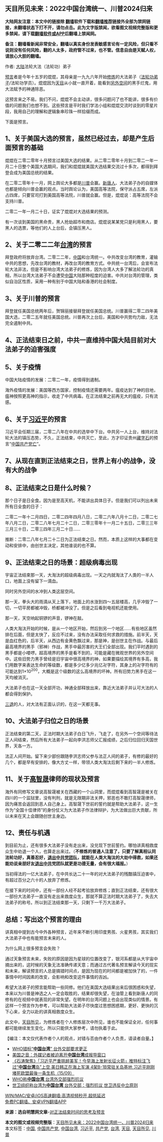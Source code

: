  <h2>天目所见未来：2022中国台湾统一、川普2024归来</h2> <p class="notice"><b>大陆网友注意：本文中的链接除 <a href="https://github.com/bannedbook/fanqiang" >翻墙</a>软件下载和<a href="https://github.com/killgcd/justmysocks/blob/master/README.md">翻墙推荐</a>链接外全部为禁网链接，未翻墙状态下打不开，请勿点击。此为文字版禁闻，欲看图文视频完整版和更多禁闻，请下载<a href="https://github.com/bannedbook/fanqiang">翻墙软件或APP</a>后翻墙上禁闻网。</p><p>备注：翻墙看新闻非常安全，翻墙以真实身份发表敏感言论有一定风险，但只看不说则没有任何风险，翻的人太多，政府管不过来，也不管。信息自由是天赋人权，请放心大胆的翻墙。</b></p>  <div class="entry"> <p></p> <p>作者: <span class='wp_keywordlink_affiliate'><a href="https://www.bannedbook.org/" title="大陆" target="_blank">大陆</a></span>法轮大法（法轮功）弟子</p> <p><span class='wp_keywordlink'><a href="https://www.bannedbook.org/forum5/" title="预言玄学禁书下载" rel="nofollow">预言</a></span>者是今年十五岁的焜焜，其母亲是一九九六年开始<span class='wp_keywordlink'><a href="https://www.qi-gong.me/" title="气功修炼网" target="_blank">修炼</a></span>的大法弟子（<span class='wp_keywordlink'><a href="https://www.bannedbook.org/forum9/topic1543.html" title="法轮功弟子名人集" target="_blank">法轮功弟子</a></span>/法轮功学员）。焜焜因为<a href="https://www.bannedbook.org/bnews/tag/%E5%A4%A9%E7%9B%AE/" class="st_tag internal_tag" rel="tag" title="标签 天目 下的日志">天目</a>从小就一直开着，能看到<span class='wp_keywordlink'><a href="https://www.bannedbook.org/forum3/topic61.html" title="电子书：人间神话《另外空间》" target="_blank">另外空间</a></span>的黑手烂鬼，用大法赋予的神通除恶。</p> <p>这预言来之不易。我们不问，焜焜不会主动讲，很多问题问了也不能讲，很多有价值的问题我们也想不到。这些预言是平时我们学法小组和焜焜交流时谈到的零星片段，我用自己的理解和逻辑象串珍珠一样拾缀而成。</p> <p>下面是预言。</p> <h2>1、关于美国大选的预言，虽然已经过去，却是产生后面预言的基础</h2> <p>焜焜在二零二零年十月预言过美国大选的结果。从二零二零年十月到二零二一年一月二十日整个美国大选期间，我们和焜焜就美国大选结果交流过十多次，都得到拜登会成为美国总统的结果。</p> <p>在二零二零年十一月，网上舆论大多都是<a href="https://www.bannedbook.org/bnews/tag/%e5%b7%9d%e6%99%ae/" class="st_tag internal_tag" rel="tag" title="标签 川普 下的日志">川普</a>会赢。<span class='wp_keywordlink_affiliate'><a href="https://www.ntdtv.com/" title="新唐人">新唐人</a></span>、大法弟子办的自媒体也都是倾向川普会赢的观点。当时舆论认为，美国高等法院，保守派占五席，左派占四席，只要官司打到美国高等法院，川普就会赢。但是，焜焜说：高等法院不会支持川普。</p> <p>二零二一年一月二十日，证实了焜焜对大选结果的预测。</p> <p>有一次谈到美国的黑命贵，黑人抢劫超市和商店。焜焜说某某党只是利用黑人，要黑人的选票，等他们的人上台后，会镇压黑人。</p>  <h2>2、关于二零二二年<a href="https://www.bannedbook.org/bnews/tag/%e5%8f%b0%e6%b9%be/" class="st_tag internal_tag" rel="tag" title="标签 台湾 下的日志">台湾</a>的预言</h2> <p>拜登政府将放弃台湾。二零二二年，<span class='wp_keywordlink_affiliate'><a href="https://www.bannedbook.org/" title="中国" target="_blank">中国</a></span>和台湾统一。中共改变台湾的教育，灌输中共的思想，先改台湾的教材，再改台湾的教育方式。中共统一台湾后，会宣布法轮大法非法，但是不影响台湾大法弟子的修炼，因为台湾人大多了解法轮功的真相，所以台湾大法弟子不会遭受<a href="https://www.bannedbook.org/bnews/tag/%E4%B8%AD%E5%9B%BD/" class="st_tag internal_tag" rel="tag" title="标签 中国 下的日志">中国</a>大陆那种程度的迫害。中共对台湾的管理，类似自治区性质，采用一种有别于中国大陆和香港的社会制度。</p> <h2>3、关于川普的预言</h2> <p>拜登就任美国总统两年后，贺锦丽接替拜登就任美国总统。川普赢得二零二四年美国大选，二零二五年就任美国总统。川普再次上台后，美国和中共势均力敌，无法完全遏制中共。</p> <h2>4、正法结束日之前，中共一直维持中国大陆目前对大法弟子的迫害强度</h2> <h2>5、关于疫情</h2> <p>中国大陆疫情的发展：二零二一年，疫情得到遏制。</p> <p>海外疫情的发展：美国等西方国家，控制疫情还需要两年。瘟疫达到了神的目地，瘟神按照更高神的指示，收走了中共病毒。在正法结束之前再无大的瘟疫，只有流感。</p> <h2>6、关于<a href="https://www.bannedbook.org/bnews/tag/%e4%b9%a0%e8%bf%91%e5%b9%b3/" class="st_tag internal_tag" rel="tag" title="标签 习近平 下的日志">习近平</a>的预言</h2> <p>习近平会任期三届，二零二八年在中共的选举中下台。中共另一人上台，维持对法轮大法的镇压态势，不久，正法结束，中共灭亡，至此，方才印证贵州<span class='wp_keywordlink'><a href="https://www.bannedbook.org/forum11/topic185.html" title="禁片：天降巨石昭示中共将亡" target="_blank">藏字石</a></span>的预言“<span class='wp_keywordlink'><a href="https://www.bannedbook.org/forum11/topic3194.html" title="视频：贵州藏字石 惊现中国共产党亡" target="_blank">中国共产党亡</a></span>”。</p> <h2>7、从现在直到正法结束之日，世界上有小的战争，没有大的战争</h2> <h2>8、正法结束之日是什么时候？</h2> <p>那个日子是日全食。因为是至高天机，不能讲出具体日子。但是我们可以列出未来所有日全食的日子：</p> <p>二零二一年十二月四日，二零二四年四月八日，二零二六年八月十二日，二零二七年八月二日，二零二八年七月二十二日，二零三零年十一月二十五日，二零三三年三月三十日，二零三四年三月二十日……</p> <p>推断：二零二八年七月二十二日为正法结束之日。然而，本质上这样的大事都在变动和安排中，由创世主决定，其他谁说的也不算。</p> <h2>9、正法结束之日的场景：超级病毒出现</h2> <p>宇宙正法结束那一天，大淘汰的超级病毒出现。一天之内就淘汰了人类的一半人口，地面上没有留下一滴血。</p>  <p>同时另外空间的水冲到人类这层空间。</p> <p>那一天，拳头大的雨滴从天上落下，地面上的水涨到四～五层楼高，几乎冲毁了一切，一切平房都被冲毁，桥都被冲没了。但是之后看到电视机还能使用。</p> <p>那一天，天空响起铜锣的声音，锣神在敲。</p> <p>人类大淘汰开始的时候，是从一个地区开始，然后到另一个地区……有些地区虽然排在后面，但是太快了，反应不过来，没有办法采取任何求救的措施。前半天，天是血红色的，后半天，从西边有金黄色飘过来，那是神，是创世主在作战。与最后最高境界的黑手（邪神）作战，黑手中最厉害的大王们全部出现。我们平时遇到的黑手都是小喽啰。超高境界的黑手是看不到的，可能是藏在微观世界的另外空间中。这些旧势力黑手曾经是旧宇宙中很高境界的神，如果要描绘其境界有多高，我们用数字来表达生命的等级数，都是多少亿多少兆亿卍字符，其身上的卍字符有的可能达到1×10<sup>200</sup>，大概是这个级数的这么高境界的坏神。所有旧势力黑手在这一天均被消灭。</p> <p>大法弟子也在这一天全部开功，神通全部释放出来，靠近大法弟子并认可大法的人都会得到保护。</p> <p><span class='wp_keywordlink'><a href="http://tuidang.epochtimes.com/" title="三退-退出党团队" rel="nofollow" target="_blank">三退</a></span>的人，对大法有正面认识的，在这一天都无事。</p> <h2>10、大法弟子归位之日的场景</h2> <p>正法结束的第二天，正法时期大法弟子白日飞升，飞走了，在另外一个空间等待法正人间结束，然后所有大法弟子一起向李洪志师父汇报成绩，之后归位回归天国世界，天各一方。</p> <p>法正人间开始。留下来少部份跟随李洪志师父参与法正人间的弟子，有修的最好的几个，都是早有安排的，像大方丈一样，带领人类大淘汰后剩下来的一半人修炼。</p> <h2>11、关于<span class='wp_keywordlink'><a href="https://www.bannedbook.org/forum10/topic379.html" title="高智晟" target="_blank">高智晟</a></span>律师的现状及预言</h2> <p>海外有同修写文章说高智晟被关在西藏的一个山洞里，而焜焜看到高智晟是被关在四川的一个监狱里，没有判刑，就是无限期非法关押，邪恶也不敢打高智晟律师，因为痛苦会返回到恶人自己身上。高智晟下世前的誓约就是帮助大法弟子，这一生作为“全国十佳律师”的身份仗义为大法弟子作法律辩护，为大法做出巨大贡献，所以未来在天上会跟随创世主身边。</p>  <h2><b>12、责任与机遇</b></h2> <p>到目前为止，还有很多大法弟子没有走出来，没兑现下世前誓约。哪怕讲真相救度众生中劝退一个人，也算走出来过。（<strong>不修炼的普通人注意了，只要了解真相认同法轮功好，真善忍好，<span class='wp_keywordlink'><a href="http://tuidang.epochtimes.com/" title="退出中共党团队" target="_blank">退出中共党团队</a></span>，就能在人类大淘汰的大劫中得救，如果还能劝说亲朋好友<span class='wp_keywordlink'><a href="http://tuidang.epochtimes.com/" title="退出中共" target="_blank">退出中共</a></span>党团队就更是功德无量，会有很大福报。</strong>）</p> <p>当初得法的一亿大法弟子，在中共长达二十一年的对大法弟子的残酷镇压迫害中，有超过百分之六十的人放弃了修炼。</p> <p>在接下来的时间中，还有一部份人经不起考验放弃修炼；直到正法结束，还有很大一部份大法弟子一直没有走出来救度众生，那就不算正法时期大法弟子了，失去大法弟子的称号。所以到正法结束那一天，只剩下一千万大法弟子。</p> <h2>总结：写出这个预言的理由</h2> <p>讲真相中提到古今中外各种预言，近年来不断引用印度男孩、火星男孩，其实我们大法弟子中也有能预言未来的人。</p> <p>为什么网上很多预言会失败？</p> <p>通过天象预言未来，失败的原因是因为星球的位置改变了，银河系都是从大宇宙中摘出来的，这时候的天象无法准确传递天意；而通过古代著名预言解读今天的现实和未来，解读预言的人总是搞错时间点，是因为现在的时间都是被加快了的，一件事情中时间因素的改变，会影响和改变这件事情的吉凶。</p> <p>希望大法弟子的预言能帮助一些同修。他们在美国大选结果出来后很困惑和失望，本来以为川普是神选之人一定会取胜的，结果却很失望，在油管上看到新唐人的同修有的在视频中就表现的非常失望。在明年的台湾问题上也会出现类似的情景。有这样一个预言作为参考，可以帮助大法弟子尽快度过思想困惑期，更好、更快的沉下心来，全力以赴的讲真相救度众生。</p> <p>此文中，<a href="https://www.bannedbook.org/bnews/tag/%e5%a4%a9%e7%9b%ae%e6%89%80%e8%a7%81/" class="st_tag internal_tag" rel="tag" title="标签 天目所见 下的日志">天目所见</a>，为修炼者在个人修炼层次中所见，谁也不能保证全对，任何事都可能继续发生变化，所以只能供大家参考，请勿执着于此。</p> <p>【编注：本文仅代表作者个人的观点，对错与否由作者个人负责，请读者自量。】</p>  <ul class='op-related-articles' title='相关阅读'> <li><a href='https://www.bannedbook.org/bnews/headline/20210128/1476481.html' target='_blank'>WHO错标“<b>中国台湾</b>” 台外交部要求更正</a></li> <li><a href='https://www.bannedbook.org/bnews/baitai/20210126/1475327.html' target='_blank'>美国之音：外媒记者被迫离开<b>中国台湾</b>成报导窗口</a></li> <li><a href='https://www.bannedbook.org/bnews/bannedvideo/20200915/1396974.html' target='_blank'>《石涛聚焦》「习近平严重挑衅美军！今早海上发射长征火箭」推特标注飞过“<b>中国台湾</b>岛”上空 美日韩正在海上军演 4架B-1B常驻关岛基地 习近平刚刚堵死欧盟最後一条生机（15/09）</a></li> <li><a href='https://www.bannedbook.org/bnews/cnnews/hknews/20200509/1324980.html' target='_blank'>WHO称<b>中国台湾</b> 台湾外交部强烈抗议</a></li> <li><a href='https://www.bannedbook.org/bnews/taiwannews/20200507/1324337.html' target='_blank'>世卫组织称台湾为<b>中国台湾</b> 台外交部：强烈抗议 世卫违反中立原则</a></li> </ul> <p class="texttj"> <a href="https://github.com/bannedbook/fanqiang/wiki/V2ray%E6%9C%BA%E5%9C%BA" target="_blank">WIN/MAC/安卓/iOS高速翻墙:高清视频秒开,超低延迟</a><br/> <a href="https://github.com/bannedbook/fanqiang/wiki/%E7%A6%81%E9%97%BB%E7%BD%91%E5%AE%89%E5%8D%93%E7%BF%BB%E5%A2%99%E6%96%B0%E9%97%BBAPP" target="_blank">免费PC翻墙、安卓VPN翻墙APP</a></p><p><strong>来源：选自明慧网文章</strong>&#8211;<a href="https://www.minghui.org/mh/articles/2021/2/25/%E5%AF%B9%E6%AD%A3%E6%B3%95%E7%BB%93%E6%9D%9F%E6%97%B6%E9%97%B4%E7%9A%84%E6%80%9D%E8%80%83%E5%8F%8A%E9%A2%84%E8%A8%80-421321.html" target="_blank" rel="noopener">对正法结束时间的思考及预言</a></p><a name='sharetosocial'></a>       <div><b>本文的图文或视频完整版</b>：<a href='https://www.bannedbook.org/bnews/comments/20210226/1494302.html'>天目所见未来：2022中国台湾统一、川普2024归来</a></div>  </div><!--END ENTRY--> <div class="postfooter"> <div>本文标签：<a href="https://www.bannedbook.org/bnews/tag/%E4%B8%AD%E5%9B%BD/" rel="tag">中国</a>, <a href="https://www.bannedbook.org/bnews/tag/%e4%b8%ad%e5%9b%bd%e5%85%b1%e4%ba%a7%e5%85%9a/" rel="tag">中国共产党</a>, <a href="https://www.bannedbook.org/bnews/tag/%e4%b8%ad%e5%9b%bd%e5%8f%b0%e6%b9%be/" rel="tag">中国台湾</a>, <a href="https://www.bannedbook.org/bnews/tag/%e4%b9%a0%e8%bf%91%e5%b9%b3/" rel="tag">习近平</a>, <a href="https://www.bannedbook.org/bnews/tag/%e5%85%b1%e4%ba%a7%e5%85%9a/" rel="tag">共产党</a>, <a href="https://www.bannedbook.org/bnews/tag/%e5%8f%b0%e6%b9%be/" rel="tag">台湾</a>, <a href="https://www.bannedbook.org/bnews/tag/%E5%A4%A9%E7%9B%AE/" rel="tag">天目</a>, <a href="https://www.bannedbook.org/bnews/tag/%e5%a4%a9%e7%9b%ae%e6%89%80%e8%a7%81/" rel="tag">天目所见</a>, <a href="https://www.bannedbook.org/bnews/tag/%e5%b7%9d%e6%99%ae/" rel="tag">川普</a></div>  </div><!--END POSTFOOTER--> 